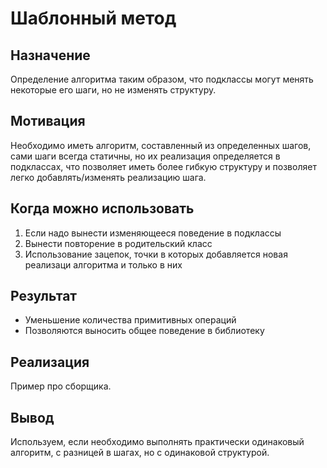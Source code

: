 Шаблонный метод
============

Назначение
------------

Определение алгоритма таким образом, что подклассы могут менять некоторые его шаги, но не изменять структуру.

Мотивация
------------

Необходимо иметь алгоритм, составленный из определенных шагов, сами шаги всегда статичны, но их реализация определяется в подклассах, 
что позволяет иметь более гибкую структуру и позволяет легко добавлять/изменять реализацию шага.


Когда можно использовать
------------

1. Если надо вынести изменяющееся поведение в подклассы
2. Вынести повторение в родительский класс
3. Использование зацепок, точки в которых добавляется новая реализаци алгоритма и только в них 

Результат
------------

+ Уменьшение количества примитивных операций
+ Позволяются выносить общее поведение в библиотеку

Реализация 
-----------

Пример про сборщика.


Вывод
------------

Используем, если необходимо выполнять практически одинаковый алгоритм, с разницей в шагах, но с одинаковой структурой.
 